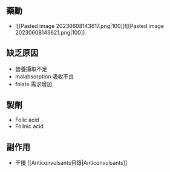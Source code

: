## 藥動
- ![[Pasted image 20230608143617.png|100]]![[Pasted image 20230608143621.png|100]]
## 缺乏原因
- 營養攝取不足 
- malabsorption 吸收不良
- folate 需求增加
## 製劑
- Folic acid
- Folinic acid
## 副作用
- 干擾 [[Anticonvulsants目錄|Anticonvulsants]] 